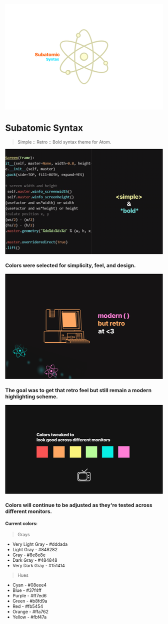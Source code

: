 ![logo](https://github.com/nahberry/subatomic-syntax/blob/main/resources/Logo/syntax-blue.jpg)

# Subatomic Syntax

> Simple :: Retro :: Bold syntax theme for Atom.

![simple-bold](https://github.com/nahberry/subatomic-syntax/blob/main/resources/Graphics/simpleandbold.jpg)

### Colors were selected for simplicity, feel, and design.  

![retro](https://github.com/nahberry/subatomic-syntax/blob/main/resources/Graphics/retro.jpg)

### The goal was to get that retro feel but still remain a modern highlighting scheme.

![colors](https://github.com/nahberry/subatomic-syntax/blob/main/resources/Graphics/colorselection.jpg)

### Colors will continue to be adjusted as they're tested across different monitors.

#### Current colors:  

> Grays  

* Very Light Gray - #dddada  
* Light Gray -  #848282  
* Gray -  #8e8e8e  
* Dark Gray - #484848  
* Very Dark Gray - #151414  

> Hues  

* Cyan - #08eee4  
* Blue - #37f4ff  
* Purple - #ff7ed6  
* Green - #b8fd9a  
* Red - #fb5454  
* Orange - #ffa762  
* Yellow - #fbf47a  
